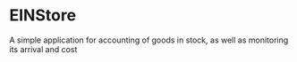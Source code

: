 # EINStore
A simple application for accounting of goods in stock, as well as monitoring its arrival and cost
